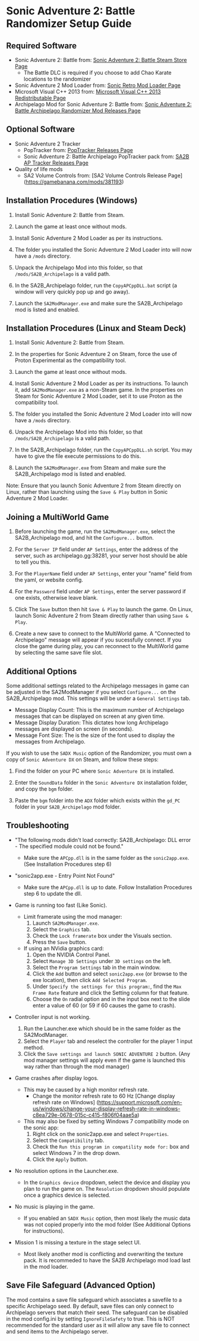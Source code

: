 # Sonic Adventure 2: Battle Randomizer Setup Guide

## Required Software

- Sonic Adventure 2: Battle from: [Sonic Adventure 2: Battle Steam Store Page](https://store.steampowered.com/app/213610/Sonic_Adventure_2/)
	- The Battle DLC is required if you choose to add Chao Karate locations to the randomizer
- Sonic Adventure 2 Mod Loader from: [Sonic Retro Mod Loader Page](http://info.sonicretro.org/SA2_Mod_Loader)
- Microsoft Visual C++ 2013 from: [Microsoft Visual C++ 2013 Redistributable Page](https://www.microsoft.com/en-us/download/details.aspx?id=40784)
- Archipelago Mod for Sonic Adventure 2: Battle
  from: [Sonic Adventure 2: Battle Archipelago Randomizer Mod Releases Page](https://github.com/PoryGone/SA2B_Archipelago/releases/)

## Optional Software
- Sonic Adventure 2 Tracker
	- PopTracker from: [PopTracker Releases Page](https://github.com/black-sliver/PopTracker/releases/)
	- Sonic Adventure 2: Battle Archipelago PopTracker pack from: [SA2B AP Tracker Releases Page](https://github.com/PoryGone/SA2B_AP_Tracker/releases/)
- Quality of life mods
	- SA2 Volume Controls from: [SA2 Volume Controls Release Page] (https://gamebanana.com/mods/381193)

## Installation Procedures (Windows)

1. Install Sonic Adventure 2: Battle from Steam.

2. Launch the game at least once without mods.

3. Install Sonic Adventure 2 Mod Loader as per its instructions.

4. The folder you installed the Sonic Adventure 2 Mod Loader into will now have a `/mods` directory.

5. Unpack the Archipelago Mod into this folder, so that `/mods/SA2B_Archipelago` is a valid path.

6. In the SA2B_Archipelago folder, run the `CopyAPCppDLL.bat` script (a window will very quickly pop up and go away).

7. Launch the `SA2ModManager.exe` and make sure the SA2B_Archipelago mod is listed and enabled.

## Installation Procedures (Linux and Steam Deck)

1. Install Sonic Adventure 2: Battle from Steam.

2. In the properties for Sonic Adventure 2 on Steam, force the use of Proton Experimental as the compatibility tool.

3. Launch the game at least once without mods.

4. Install Sonic Adventure 2 Mod Loader as per its instructions. To launch it, add ``SA2ModManager.exe`` as a non-Steam game. In the properties on Steam for Sonic Adventure 2 Mod Loader, set it to use Proton as the compatibility tool.

5. The folder you installed the Sonic Adventure 2 Mod Loader into will now have a `/mods` directory.

6. Unpack the Archipelago Mod into this folder, so that `/mods/SA2B_Archipelago` is a valid path.

7. In the SA2B_Archipelago folder, run the `CopyAPCppDLL.sh` script. You may have to give the file execute permissions to do this.

8. Launch the `SA2ModManager.exe` from Steam and make sure the SA2B_Archipelago mod is listed and enabled.

Note: Ensure that you launch Sonic Adventure 2 from Steam directly on Linux, rather than launching using the `Save & Play` button in Sonic Adventure 2 Mod Loader.

## Joining a MultiWorld Game

1. Before launching the game, run the `SA2ModManager.exe`, select the SA2B_Archipelago mod, and hit the `Configure...` button.

2. For the `Server IP` field under `AP Settings`, enter the address of the server, such as archipelago.gg:38281, your server host should be able to tell you this.

3. For the `PlayerName` field under `AP Settings`, enter your "name" field from the yaml, or website config.

4. For the `Password` field under `AP Settings`, enter the server password if one exists, otherwise leave blank.

5. Click The `Save` button then hit `Save & Play` to launch the game. On Linux, launch Sonic Adventure 2 from Steam directly rather than using `Save & Play`.

6. Create a new save to connect to the MultiWorld game. A "Connected to Archipelago" message will appear if you sucessfully connect. If you close the game during play, you can reconnect to the MultiWorld game by selecting the same save file slot.

## Additional Options

Some additional settings related to the Archipelago messages in game can be adjusted in the SA2ModManager if you select `Configure...` on the SA2B_Archipelago mod. This settings will be under a `General Settings` tab.
	
- Message Display Count: This is the maximum number of Archipelago messages that can be displayed on screen at any given time.
- Message Display Duration: This dictates how long Archipelago messages are displayed on screen (in seconds).
- Message Font Size: The is the size of the font used to display the messages from Archipelago.

If you wish to use the `SADX Music` option of the Randomizer, you must own a copy of `Sonic Adventure DX` on Steam, and follow these steps:

1. Find the folder on your PC where `Sonic Adventure DX` is installed.

2. Enter the `SoundData` folder in the `Sonic Adventure DX` installation folder, and copy the `bgm` folder.

3. Paste the `bgm` folder into the `ADX` folder which exists within the `gd_PC` folder in your `SA2B_Archipelago` mod folder.

## Troubleshooting

- "The following mods didn't load correctly: SA2B_Archipelago: DLL error - The specified module could not be found."
	- Make sure the `APCpp.dll` is in the same folder as the `sonic2app.exe`. (See Installation Procedures step 6)
	
- "sonic2app.exe - Entry Point Not Found"
	- Make sure the `APCpp.dll` is up to date. Follow Installation Procedures step 6 to update the dll.

- Game is running too fast (Like Sonic).
	- Limit framerate using the mod manager:
		1. Launch `SA2ModManager.exe`.
		2. Select the `Graphics` tab.
		3. Check the `Lock framerate` box under the Visuals section.
		4. Press the `Save` button.
	- If using an NVidia graphics card:
		1. Open the NVIDIA Control Panel.
		2. Select `Manage 3D Settings` under `3D settings` on the left.
		3. Select the `Program Settings` tab in the main window.
		4. Click the `Add` button and select `sonic2app.exe` (or browse to the exe location), then click `Add Selected Program`.
		5. Under `Specify the settings for this program:`, find the `Max Frame Rate` feature and click the Setting column for that feature.
		6. Choose the `On` radial option and in the input box next to the slide enter a value of 60 (or 59 if 60 causes the game to crash).

- Controller input is not working.
	1. Run the Launcher.exe which should be in the same folder as the SA2ModManager.
	2. Select the `Player` tab and reselect the controller for the player 1 input method.
	3. Click the `Save settings and launch SONIC ADVENTURE 2` button. (Any mod manager settings will apply even if the game is launched this way rather than through the mod manager)
	
- Game crashes after display logos.
	- This may be caused by a high monitor refresh rate.
		- Change the monitor refresh rate to 60 Hz [Change display refresh rate on Windows] (https://support.microsoft.com/en-us/windows/change-your-display-refresh-rate-in-windows-c8ea729e-0678-015c-c415-f806f04aae5a)
	- This may also be fixed by setting Windows 7 compatibility mode on the sonic app:
		1. Right click on the sonic2app.exe and select `Properties`.
		2. Select the `Compatibility` tab.
		3. Check the `Run this program in compatility mode for:` box and select Windows 7 in the drop down.
		4. Click the `Apply` button.
		
- No resolution options in the Launcher.exe.
	- In the `Graphics device` dropdown, select the device and display you plan to run the game on. The `Resolution` dropdown should populate once a graphics device is selected.
	
- No music is playing in the game.
	- If you enabled an `SADX Music` option, then most likely the music data was not copied properly into the mod folder (See Additional Options for instructions).
	
- Mission 1 is missing a texture in the stage select UI.
	- Most likely another mod is conflicting and overwriting the texture pack. It is recommeded to have the SA2B Archipelago mod load last in the mod loader.

## Save File Safeguard (Advanced Option)

The mod contains a save file safeguard which associates a savefile to a specific Archipelago seed. By default, save files can only connect to Archipelago servers that match their seed. The safeguard can be disabled in the mod config.ini by setting `IgnoreFileSafety` to true. This is NOT recommended for the standard user as it will allow any save file to connect and send items to the Archipelago server.
